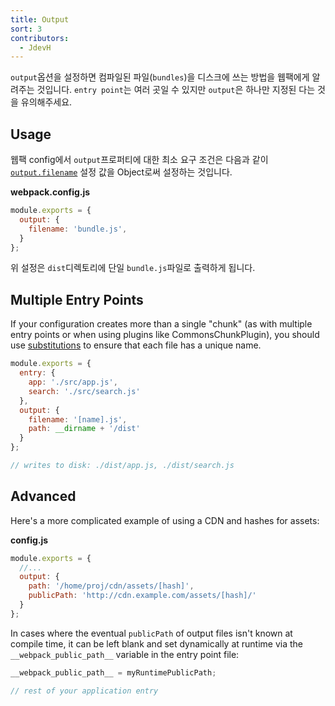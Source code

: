 ```yaml
---
title: Output
sort: 3
contributors:
  - JdevH
---
```


`output`옵션을 설정하면 컴파일된 파일(`bundles`)을 디스크에 쓰는 방법을 웹팩에게 알려주는 것입니다. `entry point`는 여러 곳일 수 있지만 `output`은 하나만 지정된 다는 것을 유의해주세요.


## Usage

웹팩 config에서 `output`프로퍼티에 대한 최소 요구 조건은 다음과 같이 [`output.filename`](https://webpack.js.org/configuration/output/#outputfilename) 설정 값을 Object로써 설정하는 것입니다.


__webpack.config.js__

```javascript
module.exports = {
  output: {
    filename: 'bundle.js',
  }
};
```

위 설정은 `dist`디렉토리에 단일 `bundle.js`파일로 출력하게 됩니다.



## Multiple Entry Points

If your configuration creates more than a single "chunk" (as with multiple entry points or when using plugins like CommonsChunkPlugin), you should use [substitutions](/configuration/output#output-filename) to ensure that each file has a unique name.

```javascript
module.exports = {
  entry: {
    app: './src/app.js',
    search: './src/search.js'
  },
  output: {
    filename: '[name].js',
    path: __dirname + '/dist'
  }
};

// writes to disk: ./dist/app.js, ./dist/search.js
```


## Advanced

Here's a more complicated example of using a CDN and hashes for assets:

__config.js__

```javascript
module.exports = {
  //...
  output: {
    path: '/home/proj/cdn/assets/[hash]',
    publicPath: 'http://cdn.example.com/assets/[hash]/'
  }
};
```

In cases where the eventual `publicPath` of output files isn't known at compile time, it can be left blank and set dynamically at runtime via the `__webpack_public_path__` variable in the entry point file:

```javascript
__webpack_public_path__ = myRuntimePublicPath;

// rest of your application entry
```
